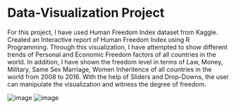 # Data-Visualization Project
For this project, I have used Human Freedom Index dataset from Kaggle.
Created an Interactive report of Human Freedom Index using R Programming. 
Through this visualization, I have attempted to show different trends of Personal and Economic Freedom factors of all countries in the world.
In addition, I have shown the freedom level in terms of Law, Money, Military, Same Sex Marriage, Women Inheritence 
of all countries in the world from 2008 to 2016.
With the help of Sliders and Drop-Downs, the user can manipulate the visualization and witness the degree of freedom. 


<img>![image](https://user-images.githubusercontent.com/52187566/60239843-5fe71c80-98f2-11e9-8858-7cf570700bb2.png)</img>
<img>![image](https://user-images.githubusercontent.com/52187566/60240044-12b77a80-98f3-11e9-9737-99ef792d93db.png)</img>
